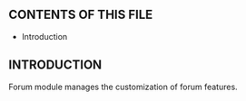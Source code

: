 CONTENTS OF THIS FILE
---------------------

 * Introduction


INTRODUCTION
------------

Forum module manages the customization of forum features.
